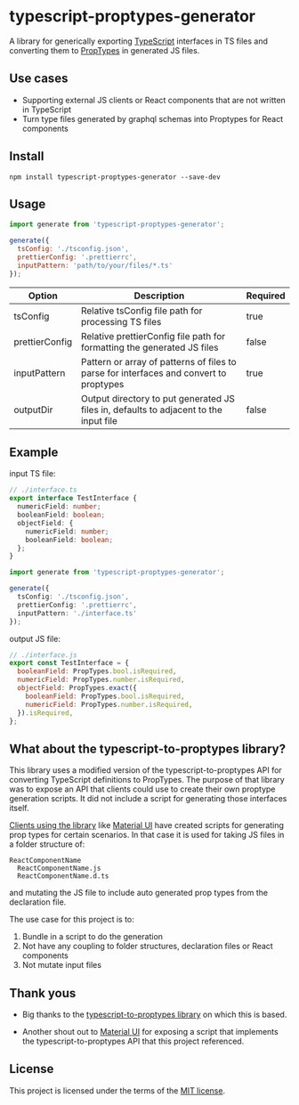 # typescript-proptypes-generator

A library for generically exporting [TypeScript](https://www.npmjs.com/package/typescript) interfaces in TS files and converting them to [PropTypes](https://www.npmjs.com/package/prop-types) in generated JS files.

## Use cases

* Supporting external JS clients or React components that are not written in TypeScript
* Turn type files generated by graphql schemas into Proptypes for React components

## Install

```
npm install typescript-proptypes-generator --save-dev
```

## Usage

```javascript
import generate from 'typescript-proptypes-generator';

generate({
  tsConfig: './tsconfig.json',
  prettierConfig: '.prettierrc',
  inputPattern: 'path/to/your/files/*.ts'
});
```

| Option         | Description                                                                            | Required  |
|----------------|----------------------------------------------------------------------------------------|-----------|
| tsConfig       | Relative tsConfig file path for processing TS files                                    | true      |
| prettierConfig | Relative prettierConfig file path for formatting the generated JS files                | false     |
| inputPattern   | Pattern or array of patterns of files to parse for interfaces and convert to proptypes | true      |
| outputDir      | Output directory to put generated JS files in, defaults to adjacent to the input file  | false     | 

## Example

input TS file:

```typescript
// ./interface.ts
export interface TestInterface {
  numericField: number;
  booleanField: boolean;
  objectField: {
    numericField: number;
    booleanField: boolean;
  };
}
```

```typescript
import generate from 'typescript-proptypes-generator';

generate({
  tsConfig: './tsconfig.json',
  prettierConfig: '.prettierrc',
  inputPattern: './interface.ts'
});
```

output JS file:

```javascript
// ./interface.js
export const TestInterface = {
  booleanField: PropTypes.bool.isRequired,
  numericField: PropTypes.number.isRequired,
  objectField: PropTypes.exact({
    booleanField: PropTypes.bool.isRequired,
    numericField: PropTypes.number.isRequired,
  }).isRequired,
};
```

## What about the typescript-to-proptypes library?

This library uses a modified version of the typescript-to-proptypes API for converting TypeScript definitions to PropTypes. The purpose of that library was to expose an API that clients could use to create their own proptype generation scripts. It did not include a script for generating those interfaces itself.

[Clients using the library](https://github.com/merceyz/typescript-to-proptypes/network/dependents?package_id=UGFja2FnZS00NTc3Mzk2ODk%3D) like [Material UI](https://github.com/mui-org/material-ui/blob/master/scripts/generateProptypes.ts)
have created scripts for generating prop types for certain scenarios. In that case it is used for taking JS files in a folder structure of:

```
ReactComponentName
  ReactComponentName.js
  ReactComponentName.d.ts
```

and mutating the JS file to include auto generated prop types from the declaration file.

The use case for this project is to:

1. Bundle in a script to do the generation
2. Not have any coupling to folder structures, declaration files or React components
3. Not mutate input files

## Thank yous

* Big thanks to the [typescript-to-proptypes library](https://github.com/merceyz/typescript-to-proptypes) on which this is based.

* Another shout out to [Material UI](https://github.com/mui-org/material-ui/blob/master/scripts/generateProptypes.ts) for exposing a script that implements the typescript-to-proptypes API that this project referenced.

## License

This project is licensed under the terms of the [MIT license](/LICENSE).
